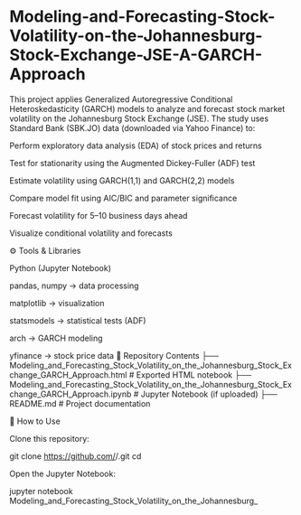 # Modeling-and-Forecasting-Stock-Volatility-on-the-Johannesburg-Stock-Exchange-JSE-A-GARCH-Approach
This project applies Generalized Autoregressive Conditional Heteroskedasticity (GARCH) models to analyze and forecast stock market volatility on the Johannesburg Stock Exchange (JSE).
The study uses Standard Bank (SBK.JO) data (downloaded via Yahoo Finance) to:

Perform exploratory data analysis (EDA) of stock prices and returns

Test for stationarity using the Augmented Dickey-Fuller (ADF) test

Estimate volatility using GARCH(1,1) and GARCH(2,2) models

Compare model fit using AIC/BIC and parameter significance

Forecast volatility for 5–10 business days ahead

Visualize conditional volatility and forecasts

⚙️ Tools & Libraries

Python (Jupyter Notebook)

pandas, numpy → data processing

matplotlib → visualization

statsmodels → statistical tests (ADF)

arch → GARCH modeling

yfinance → stock price data
📂 Repository Contents
├── Modeling_and_Forecasting_Stock_Volatility_on_the_Johannesburg_Stock_Exchange_GARCH_Approach.html   # Exported HTML notebook
├── Modeling_and_Forecasting_Stock_Volatility_on_the_Johannesburg_Stock_Exchange_GARCH_Approach.ipynb  # Jupyter Notebook (if uploaded)
├── README.md   # Project documentation

🚀 How to Use

Clone this repository:

git clone https://github.com/<your-username>/<repo-name>.git
cd <repo-name>


Open the Jupyter Notebook:

jupyter notebook Modeling_and_Forecasting_Stock_Volatility_on_the_Johannesburg_
